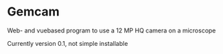 # Gemcam
Web- and vuebased program to use a 12 MP HQ camera on a microscope

Currently version 0.1, not simple installable

